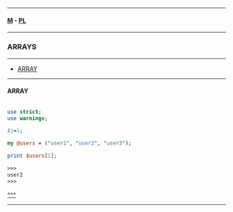 
---

#### [M](https://github.com/ttltrk/TTT/blob/master/menu.md) - [PL](https://github.com/ttltrk/TTT/blob/master/PL/PL.md)

---

### ARRAYS

---

* [ARRAY](#ARRAY)

---

#### ARRAY

```

```

```pl
use strict;
use warnings;

$|=1;

my @users = ("user1", "user2", "user3");

print $users[1];

>>>
user2
>>>
```

[^^^](#WEB)

---
